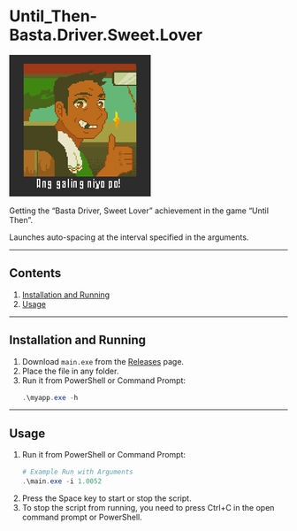 # Until_Then-Basta.Driver.Sweet.Lover

![Achievement icon](./images/achievement_icon.jpg)

Getting the “Basta Driver, Sweet Lover” achievement in the game “Until Then”.

Launches auto-spacing at the interval specified in the arguments.

---

## Contents

1. [Installation and Running](#installation-and-running)
2. [Usage](#usage)

---

## Installation and Running

1. Download `main.exe` from the [Releases](https://github.com/fallmute/Until_Then-Basta.Driver.Sweet.Lover/releases) page.  
2. Place the file in any folder.
3. Run it from PowerShell or Command Prompt:
   ```powershell
   .\myapp.exe -h
   ```

---

## Usage

1. Run it from PowerShell or Command Prompt:
   ```powershell
   # Example Run with Arguments
   .\main.exe -i 1.0052
   ```
2. Press the Space key to start or stop the script.
3. To stop the script from running, you need to press Ctrl+C in the open command prompt or PowerShell.
